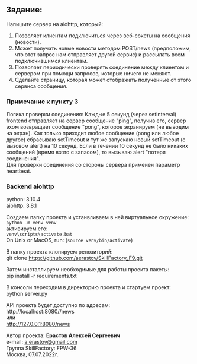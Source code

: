 ## Задание:
Напишите сервер на aiohttp, который:

1. Позволяет клиентам подключиться через веб-сокеты на сообщения (новости).
2. Может получать новые новости методом POST/news (предположим, что этот запрос нам отправляет другой сервис) и рассылать 
всем подключившимся клиентам.
3. Позволяет периодически проверять соединение между клиентом и сервером при помощи запросов, которые ничего не меняют.
4. Сделайте страницу, которая может отображать полученные от этого сервиса сообщения.


### Примечание к пункту 3
Логика проверки соединения: Каждые 5 секунд (через setInterval) frontend отправляет на сервер сообщение "ping", получив его, сервер эхом 
возвращает сообщение "pong", которое экранируем (не выводим на экран). Как только приходит любое сообщение (pong или 
любое другое) сбрасываю setTimeout и тут же запускаю новый setTimeout (с вызовом alert) на 10 секунд. Если в течении 10 секунд не было 
никаких сообщений (время взято с запасом), то вызываю alert "потеря соединения".  
Для проверки соединения со стороны сервера применен параметр heartbeat.

###  Backend aiohttp
python: 3.10.4  
aiohttp: 3.8.1

Создаем папку проекта и устанвливаем в ней виртуальное окружение:  
`python -m venv venv`  
активируем его:  
`venv\scripts\activate.bat`  
On Unix or MacOS, run: (`source venv/bin/activate`)  

В папку проекта клонируем репозиторий:  
git clone https://github.com/aerastov/SkillFactory_F9.git  

Затем инсталлируем необходимые для работы проекта пакеты:  
pip install -r requirements.txt  

В консоли переходим в директорию проекта и стартуем проект:  
python server.py  

API проекта будет доступно по адресам:  
http://localhost:8080//news  
или  
http://127.0.0.1:8080/news  



Автор проекта: **Ерастов Алексей Сергеевич**  
e-mail: a.erastov@gmail.com  
Группа SkillFactory: FPW-36  
Москва, 07.07.2022г.
  



